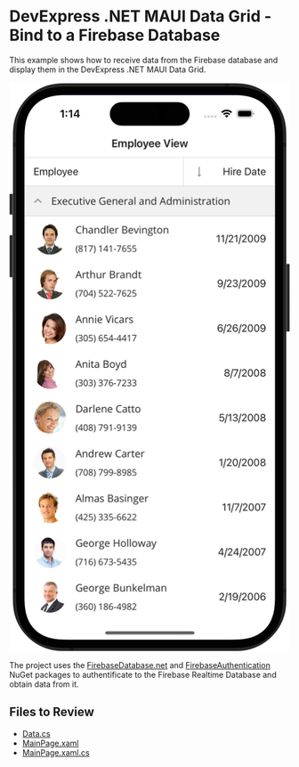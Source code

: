 # DevExpress .NET MAUI Data Grid - Bind to a Firebase Database

This example shows how to receive data from the Firebase database and display them in the DevExpress .NET MAUI Data Grid. 

<img src="img/bindFirebaseToDataGrid.png" width="660px"/>

The project uses the [FirebaseDatabase.net](https://www.nuget.org/packages/FirebaseDatabase.net) and [FirebaseAuthentication](https://www.nuget.org/packages/FirebaseAuthentication) NuGet packages to authentificate to the Firebase Realtime Database and obtain data from it.

<!-- default file list -->
## Files to Review

* [Data.cs](./Model/Data.cs)
* [MainPage.xaml](./MainPage.xaml)
* [MainPage.xaml.cs](./MainPage.xaml.cs)

<!-- default file list end -->